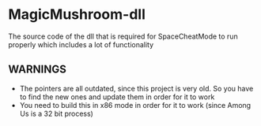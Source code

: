 # MagicMushroom-dll
The source code of the dll that is required for SpaceCheatMode to run properly which includes a lot of functionality

## WARNINGS

- The pointers are all outdated, since this project is very old. So you have to find the new ones and update them in order for it to work
- You need to build this in x86 mode in order for it to work (since Among Us is a 32 bit process)
